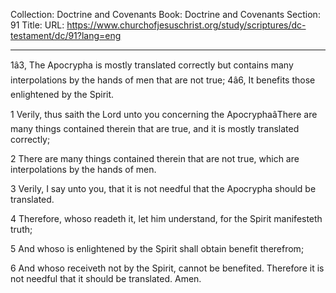 Collection: Doctrine and Covenants
Book: Doctrine and Covenants
Section: 91
Title: 
URL: https://www.churchofjesuschrist.org/study/scriptures/dc-testament/dc/91?lang=eng

---

1â3, The Apocrypha is mostly translated correctly but contains many interpolations by the hands of men that are not true; 4â6, It benefits those enlightened by the Spirit.

1 Verily, thus saith the Lord unto you concerning the ApocryphaâThere are many things contained therein that are true, and it is mostly translated correctly;

2 There are many things contained therein that are not true, which are interpolations by the hands of men.

3 Verily, I say unto you, that it is not needful that the Apocrypha should be translated.

4 Therefore, whoso readeth it, let him understand, for the Spirit manifesteth truth;

5 And whoso is enlightened by the Spirit shall obtain benefit therefrom;

6 And whoso receiveth not by the Spirit, cannot be benefited. Therefore it is not needful that it should be translated. Amen.

